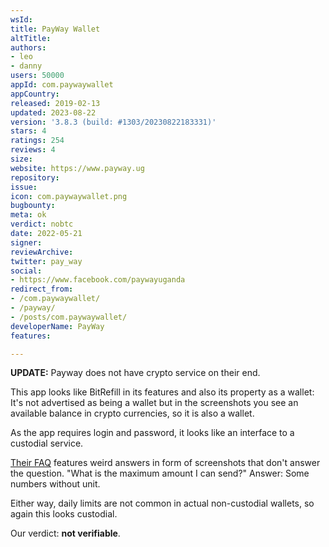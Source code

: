 ```yaml
---
wsId: 
title: PayWay Wallet
altTitle: 
authors:
- leo
- danny
users: 50000
appId: com.paywaywallet
appCountry: 
released: 2019-02-13
updated: 2023-08-22
version: '3.8.3 (build: #1303/20230822183331)'
stars: 4
ratings: 254
reviews: 4
size: 
website: https://www.payway.ug
repository: 
issue: 
icon: com.paywaywallet.png
bugbounty: 
meta: ok
verdict: nobtc
date: 2022-05-21
signer: 
reviewArchive: 
twitter: pay_way
social:
- https://www.facebook.com/paywayuganda
redirect_from:
- /com.paywaywallet/
- /payway/
- /posts/com.paywaywallet/
developerName: PayWay
features: 

---
```


**UPDATE:** Payway does not have crypto service on their end.

This app looks like BitRefill in its features and also its property as a wallet:
It's not advertised as being a wallet but in the screenshots you see an available
balance in crypto currencies, so it is also a wallet.

As the app requires login and password, it looks like an interface to a
custodial service.

[Their FAQ](https://help.payway.ug/wallet/faq/) features weird answers in form
of screenshots that don't answer the question. "What is the maximum amount I can
send?" Answer: Some numbers without unit.

Either way, daily limits are not common in actual non-custodial wallets, so again
this looks custodial.

Our verdict: **not verifiable**.
